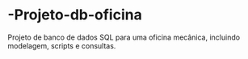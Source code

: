 # -Projeto-db-oficina
Projeto de banco de dados SQL para uma oficina mecânica, incluindo modelagem, scripts e consultas.
